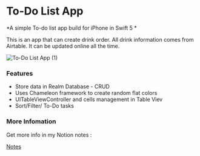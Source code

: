 # To-Do List App

*A simple To-do list app build for iPhone in Swift 5 *

This is an app that can create drink order. All drink information comes from Airtable. It can be updated online all the time. 

![To-Do List App (1)](https://user-images.githubusercontent.com/45663826/169479082-ef66fbd5-a3b4-4a84-bf48-e984b469a9f2.png)


### Features
* Store data in Realm Database - CRUD
* Uses Chameleon framework to create random flat colors
* UITableViewController and cells management in Table Viev
* Sort/Filter/ To-Do tasks



### More Infomation

Get more info in my Notion notes :

[Notes]()

